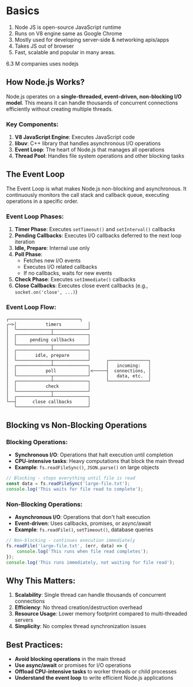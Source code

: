 # Basics 

1. Node JS is open-source JavaScript runtime
2. Runs on V8 engine same as Google Chrome
3. Mostly used for developing server-side & networking apis/apps
4. Takes JS out of browser
5. Fast, scalable and popular in many areas.

6.3 M companies uses nodejs

## How Node.js Works?

Node.js operates on a **single-threaded, event-driven, non-blocking I/O model**. This means it can handle thousands of concurrent connections efficiently without creating multiple threads.

### Key Components:

1. **V8 JavaScript Engine**: Executes JavaScript code
2. **libuv**: C++ library that handles asynchronous I/O operations
3. **Event Loop**: The heart of Node.js that manages all operations
4. **Thread Pool**: Handles file system operations and other blocking tasks

## The Event Loop

The Event Loop is what makes Node.js non-blocking and asynchronous. It continuously monitors the call stack and callback queue, executing operations in a specific order.

### Event Loop Phases:

1. **Timer Phase**: Executes `setTimeout()` and `setInterval()` callbacks
2. **Pending Callbacks**: Executes I/O callbacks deferred to the next loop iteration
3. **Idle, Prepare**: Internal use only
4. **Poll Phase**: 
   - Fetches new I/O events
   - Executes I/O related callbacks
   - If no callbacks, waits for new events
5. **Check Phase**: Executes `setImmediate()` callbacks
6. **Close Callbacks**: Executes close event callbacks (e.g., `socket.on('close', ...)`)

### Event Loop Flow:
```
┌───────────────────────────┐
┌─>│           timers          │
│  └─────────────┬─────────────┘
│  ┌─────────────┴─────────────┐
│  │     pending callbacks     │
│  └─────────────┬─────────────┘
│  ┌─────────────┴─────────────┐
│  │       idle, prepare       │
│  └─────────────┬─────────────┘      ┌───────────────┐
│  ┌─────────────┴─────────────┐      │   incoming:   │
│  │           poll            │<─────┤  connections, │
│  └─────────────┬─────────────┘      │   data, etc.  │
│  ┌─────────────┴─────────────┐      └───────────────┘
│  │           check           │
│  └─────────────┬─────────────┘
│  ┌─────────────┴─────────────┐
└──┤      close callbacks      │
   └───────────────────────────┘
```

## Blocking vs Non-Blocking Operations

### Blocking Operations:
- **Synchronous I/O**: Operations that halt execution until completion
- **CPU-intensive tasks**: Heavy computations that block the main thread
- **Example**: `fs.readFileSync()`, `JSON.parse()` on large objects

```javascript
// Blocking - stops everything until file is read
const data = fs.readFileSync('large-file.txt');
console.log('This waits for file read to complete');
```

### Non-Blocking Operations:
- **Asynchronous I/O**: Operations that don't halt execution
- **Event-driven**: Uses callbacks, promises, or async/await
- **Example**: `fs.readFile()`, `setTimeout()`, database queries

```javascript
// Non-blocking - continues execution immediately
fs.readFile('large-file.txt', (err, data) => {
    console.log('This runs when file read completes');
});
console.log('This runs immediately, not waiting for file read');
```

## Why This Matters:

1. **Scalability**: Single thread can handle thousands of concurrent connections
2. **Efficiency**: No thread creation/destruction overhead
3. **Resource Usage**: Lower memory footprint compared to multi-threaded servers
4. **Simplicity**: No complex thread synchronization issues

## Best Practices:

- **Avoid blocking operations** in the main thread
- **Use async/await** or promises for I/O operations
- **Offload CPU-intensive tasks** to worker threads or child processes
- **Understand the event loop** to write efficient Node.js applications
